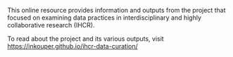 This online resource provides information and outputs from the project that focused on examining data practices in interdisciplinary and highly collaborative research (IHCR).

To read about the project and its various outputs, visit https://inkouper.github.io/ihcr-data-curation/
